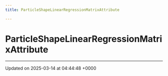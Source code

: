 ```yaml
---
title: ParticleShapeLinearRegressionMatrixAttribute

---
```


# ParticleShapeLinearRegressionMatrixAttribute





-------------------------------

Updated on 2025-03-14 at 04:44:48 +0000